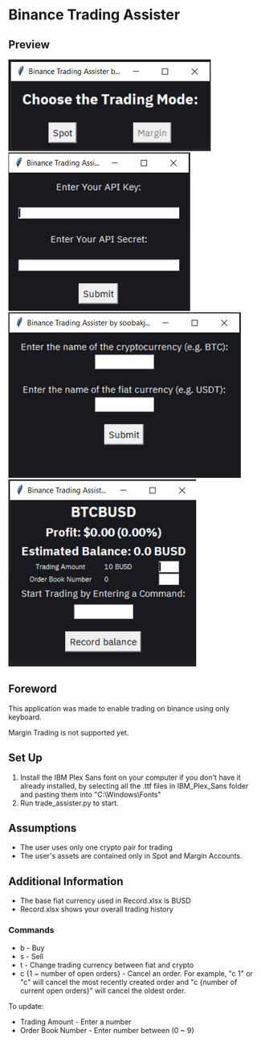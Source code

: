 # Binance Trading Assister

## Preview
<img src="images/choose_trading_mode.png"/>
<img src="images/enter_info.png"/>
<img src="images/enter_crypto_name.png"/>
<img src="images/main.png"/>

## Foreword
This application was made to enable trading on binance using only keyboard.

Margin Trading is not supported yet.

## Set Up
1. Install the IBM Plex Sans font on your computer if you don't have it already installed, by selecting all the .ttf files in IBM_Plex_Sans folder and pasting them into "C:\Windows\Fonts"
2. Run trade_assister.py to start.

## Assumptions
- The user uses only one crypto pair for trading
- The user's assets are contained only in Spot and Margin Accounts.

## Additional Information
- The base fiat currency used in Record.xlsx is BUSD
- Record.xlsx shows your overall trading history

### Commands
- b - Buy
- s - Sell
- t - Change trading currency between fiat and crypto
- c {1 ~ number of open orders} - Cancel an order. For example, "c 1" or "c" will cancel the most recently created order and "c {number of current open orders}" will cancel the oldest order.

To update:
- Trading Amount - Enter a number
- Order Book Number - Enter number between (0 ~ 9)
